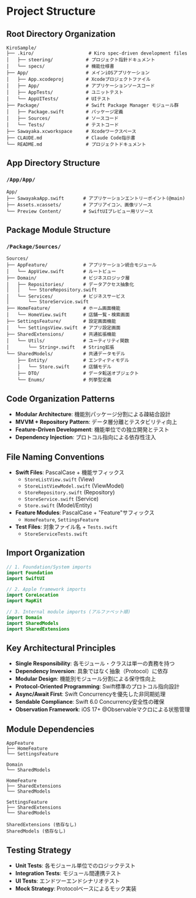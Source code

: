 # Project Structure

## Root Directory Organization
```
KiroSample/
├── .kiro/                    # Kiro spec-driven development files
│   ├── steering/            # プロジェクト指針ドキュメント
│   └── specs/               # 機能仕様書
├── App/                     # メインiOSアプリケーション
│   ├── App.xcodeproj        # Xcodeプロジェクトファイル
│   ├── App/                 # アプリケーションソースコード
│   ├── AppTests/            # ユニットテスト
│   └── AppUITests/          # UIテスト
├── Package/                 # Swift Package Manager モジュール群
│   ├── Package.swift        # パッケージ定義
│   ├── Sources/             # ソースコード
│   └── Tests/               # テストコード
├── Sawayaka.xcworkspace     # Xcodeワークスペース
├── CLAUDE.md                # Claude Code指示書
└── README.md                # プロジェクトドキュメント
```

## App Directory Structure

### `/App/App/`
```
App/
├── SawayakaApp.swift       # アプリケーションエントリーポイント(@main)
├── Assets.xcassets/        # アプリアイコン、画像リソース
└── Preview Content/        # SwiftUIプレビュー用リソース
```

## Package Module Structure

### `/Package/Sources/`
```
Sources/
├── AppFeature/             # アプリケーション統合モジュール
│   └── AppView.swift       # ルートビュー
├── Domain/                 # ビジネスロジック層
│   ├── Repositories/       # データアクセス抽象化
│   │   └── StoreRepository.swift
│   └── Services/           # ビジネスサービス
│       └── StoreService.swift
├── HomeFeature/            # ホーム画面機能
│   └── HomeView.swift      # 店舗一覧・検索画面
├── SettingsFeature/        # 設定画面機能
│   └── SettingsView.swift  # アプリ設定画面
├── SharedExtensions/       # 共通拡張機能
│   └── Utils/              # ユーティリティ関数
│       └── String+.swift   # String拡張
└── SharedModels/           # 共通データモデル
    ├── Entity/             # エンティティモデル
    │   └── Store.swift     # 店舗モデル
    ├── DTO/                # データ転送オブジェクト
    └── Enums/              # 列挙型定義
```

## Code Organization Patterns
- **Modular Architecture**: 機能別パッケージ分割による疎結合設計
- **MVVM + Repository Pattern**: データ層分離とテスタビリティ向上
- **Feature-Driven Development**: 機能単位での独立開発とテスト
- **Dependency Injection**: プロトコル指向による依存性注入

## File Naming Conventions
- **Swift Files**: PascalCase + 機能サフィックス
  - `StoreListView.swift` (View)
  - `StoreListViewModel.swift` (ViewModel) 
  - `StoreRepository.swift` (Repository)
  - `StoreService.swift` (Service)
  - `Store.swift` (Model/Entity)
- **Feature Modules**: PascalCase + "Feature"サフィックス
  - `HomeFeature`, `SettingsFeature`
- **Test Files**: 対象ファイル名 + `Tests.swift`
  - `StoreServiceTests.swift`

## Import Organization
```swift
// 1. Foundation/System imports
import Foundation
import SwiftUI

// 2. Apple framework imports  
import CoreLocation
import MapKit

// 3. Internal module imports (アルファベット順)
import Domain
import SharedModels
import SharedExtensions
```

## Key Architectural Principles
- **Single Responsibility**: 各モジュール・クラスは単一の責務を持つ
- **Dependency Inversion**: 具象ではなく抽象（Protocol）に依存
- **Modular Design**: 機能別モジュール分割による保守性向上
- **Protocol-Oriented Programming**: Swift標準のプロトコル指向設計
- **Async/Await First**: Swift Concurrencyを優先した非同期処理
- **Sendable Compliance**: Swift 6.0 Concurrency安全性の確保
- **Observation Framework**: iOS 17+ @Observableマクロによる状態管理

## Module Dependencies
```
AppFeature
├── HomeFeature
└── SettingsFeature

Domain  
└── SharedModels

HomeFeature
├── SharedExtensions
└── SharedModels

SettingsFeature
├── SharedExtensions  
└── SharedModels

SharedExtensions (依存なし)
SharedModels (依存なし)
```

## Testing Strategy
- **Unit Tests**: 各モジュール単位でのロジックテスト
- **Integration Tests**: モジュール間連携テスト
- **UI Tests**: エンドツーエンドシナリオテスト
- **Mock Strategy**: Protocolベースによるモック実装